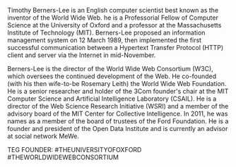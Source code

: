 Timothy Berners-Lee is an English computer scientist best known as the inventor of the World Wide Web. he is a Professorial Fellow of Computer Science at the University of Oxford and a professor at the Massachusetts Institute of Technology (MIT). Berners-Lee proposed an information management system on 12 March 1989, then implemented the first successful communication between a Hypertext Transfer Protocol (HTTP) client and server via the Internet in mid-November.

Berners-Lee is the director of the World Wide Web Consortium (W3C), which oversees the continued development of the Web. He co-founded (with his then wife-to-be Rosemary Leith) the World Wide Web Foundation. He is a senior researcher and holder of the 3Com founder's chair at the MIT Computer Science and Artificial Intelligence Laboratory (CSAIL). He is a director of the Web Science Research Initiative (WSRI) and a member of the advisory board of the MIT Center for Collective Intelligence. In 2011, he was names as a member of the board of trustees of the Ford Foundation. He is a founder and president of the Open Data Institute and is currently an advisor at social network MeWe.






















TEG FOUNDER:
#THEUNIVERSITYOFOXFORD
#THEWORLDWIDEWEBCONSORTIUM